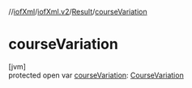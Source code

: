 //[iofXml](../../../index.md)/[iofXml.v2](../index.md)/[Result](index.md)/[courseVariation](course-variation.md)

# courseVariation

[jvm]\
protected open var [courseVariation](course-variation.md): [CourseVariation](../-course-variation/index.md)
